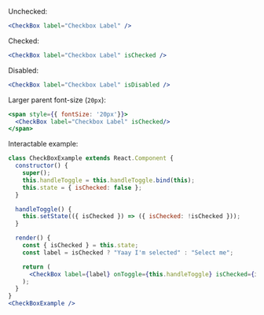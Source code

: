 Unchecked:
```jsx
<CheckBox label="Checkbox Label" />
```

Checked:
```jsx
<CheckBox label="Checkbox Label" isChecked />
```

Disabled:
```jsx
<CheckBox label="Checkbox Label" isDisabled />
```

Larger parent font-size (`20px`):
```jsx
<span style={{ fontSize: '20px'}}>
  <CheckBox label="Checkbox Label" isChecked/>
</span>
```

Interactable example:
```jsx
class CheckBoxExample extends React.Component {
  constructor() {
    super();
    this.handleToggle = this.handleToggle.bind(this);
    this.state = { isChecked: false };
  }

  handleToggle() {
    this.setState(({ isChecked }) => ({ isChecked: !isChecked }));
  }

  render() {
    const { isChecked } = this.state;
    const label = isChecked ? "Yaay I'm selected" : "Select me";

    return (
      <CheckBox label={label} onToggle={this.handleToggle} isChecked={isChecked}/>
    );
  }
}
<CheckBoxExample />
```
